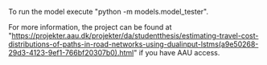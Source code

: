 To run the model execute "python -m models.model_tester".

For more information, the project can be found at "https://projekter.aau.dk/projekter/da/studentthesis/estimating-travel-cost-distributions-of-paths-in-road-networks-using-dualinput-lstms(a9e50268-29d3-4123-9ef1-766bf20307b0).html" if you have AAU access.
